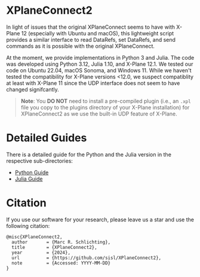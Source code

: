 # XPlaneConnect2 

In light of issues that the original XPlaneConnect seems to have with X-Plane 12 (especially with Ubuntu and macOS), this lightweight script provides a similar interface to read DataRefs, set DataRefs, and send commands as it is possible with the original XPlaneConnect. 

At the moment, we provide implementations in Python 3 and Julia. The code was developed using Python 3.12, Julia 1.10, and X-Plane 12.1. We tested our code on Ubuntu 22.04, macOS Sonoma, and Windows 11. While we haven't tested the compatibility for X-Plane versions <12.0, we suspect compatiblity at least with X-Plane 11 since the UDP interface does not seem to have changed signifcantly.

> **Note**: You **DO NOT** need to install a pre-compiled plugin (i.e., an `.xpl` file you copy to the plugins directory of your X-Plane installation) for XPlaneConnect2 as we use the built-in UDP feature of X-Plane.

# Detailed Guides

There is a detailed guide for the Python and the Julia version in the respective sub-directories:
- [Python Guide](./Python3/README.md)
- [Julia Guide](./Julia/README.md)

# Citation
If you use our software for your research, please leave us a star and use the following citation:

```
@misc{XPlaneConnect2,
  author       = {Marc R. Schlichting},
  title        = {XPlaneConnect2},
  year         = {2024},
  url          = {https://github.com/sisl/XPlaneConnect2},
  note         = {Accessed: YYYY-MM-DD}
}
```
